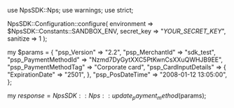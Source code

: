 use NpsSDK::Nps;
use warnings;
use strict;

NpsSDK::Configuration::configure( 
    environment => $NpsSDK::Constants::SANDBOX_ENV,
    secret_key => "_YOUR_SECRET_KEY_",
    sanitize => 1 
    );

my $params = {
    "psp_Version" => "2.2",
    "psp_MerchantId" => "sdk_test",
    "psp_PaymentMethodId" => "Nzmd7DyGytXXC5PtKwnCsXXuQWHJB9EE",
    "psp_PaymentMethodTag" => "Corporate card",
    "psp_CardInputDetails" => {
        "ExpirationDate" => "2501",
    },
    "psp_PosDateTime" => "2008-01-12 13:05:00",
};

my $response = NpsSDK::Nps::update_payment_method($params);